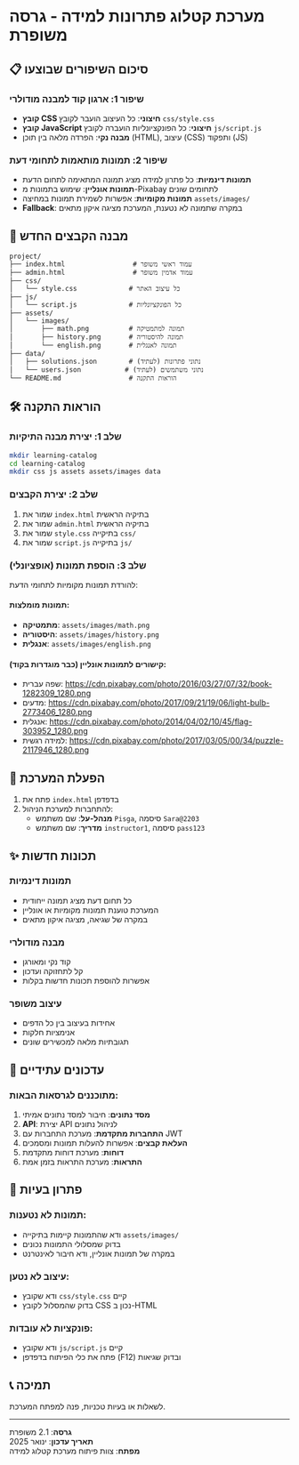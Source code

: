 # מערכת קטלוג פתרונות למידה - גרסה משופרת

## 📋 סיכום השיפורים שבוצעו

### שיפור 1: ארגון קוד למבנה מודולרי
- **קובץ CSS חיצוני**: כל העיצוב הועבר לקובץ `css/style.css`
- **קובץ JavaScript חיצוני**: כל הפונקציונליות הועברה לקובץ `js/script.js`
- **מבנה נקי**: הפרדה מלאה בין תוכן (HTML), עיצוב (CSS) ותפקוד (JS)

### שיפור 2: תמונות מותאמות לתחומי דעת
- **תמונות דינמיות**: כל פתרון למידה מציג תמונה המתאימה לתחום הדעת
- **תמונות אונליין**: שימוש בתמונות מ-Pixabay לתחומים שונים
- **תמונות מקומיות**: אפשרות לשמירת תמונות במחיצה `assets/images/`
- **Fallback**: במקרה שתמונה לא נטענת, המערכת מציגה איקון מתאים

## 📁 מבנה הקבצים החדש

```
project/
├── index.html                 # עמוד ראשי משופר
├── admin.html                 # עמוד אדמין משופר
├── css/
│   └── style.css             # כל עיצוב האתר
├── js/
│   └── script.js             # כל הפונקציונליות
├── assets/
│   └── images/
│       ├── math.png          # תמונה למתמטיקה
│       ├── history.png       # תמונה להיסטוריה
│       └── english.png       # תמונה לאנגלית
├── data/
│   ├── solutions.json        # נתוני פתרונות (לעתיד)
│   └── users.json           # נתוני משתמשים (לעתיד)
└── README.md                 # הוראות התקנה
```

## 🛠️ הוראות התקנה

### שלב 1: יצירת מבנה התיקיות
```bash
mkdir learning-catalog
cd learning-catalog
mkdir css js assets assets/images data
```

### שלב 2: יצירת הקבצים
1. שמור את `index.html` בתיקיה הראשית
2. שמור את `admin.html` בתיקיה הראשית
3. שמור את `style.css` בתיקייה `css/`
4. שמור את `script.js` בתיקייה `js/`

### שלב 3: הוספת תמונות (אופציונלי)
להורדת תמונות מקומיות לתחומי הדעת:

#### תמונות מומלצות:
- **מתמטיקה**: `assets/images/math.png`
- **היסטוריה**: `assets/images/history.png`
- **אנגלית**: `assets/images/english.png`

#### קישורים לתמונות אונליין (כבר מוגדרות בקוד):
- שפה עברית: https://cdn.pixabay.com/photo/2016/03/27/07/32/book-1282309_1280.png
- מדעים: https://cdn.pixabay.com/photo/2017/09/21/19/06/light-bulb-2773406_1280.png
- אנגלית: https://cdn.pixabay.com/photo/2014/04/02/10/45/flag-303952_1280.png
- למידה רגשית: https://cdn.pixabay.com/photo/2017/03/05/00/34/puzzle-2117946_1280.png

## 🚀 הפעלת המערכת

1. פתח את `index.html` בדפדפן
2. להתחברות למערכת הניהול:
   - **מנהל-על**: שם משתמש `Pisga`, סיסמה `Sara@2203`
   - **מדריך**: שם משתמש `instructor1`, סיסמה `pass123`

## ✨ תכונות חדשות

### תמונות דינמיות
- כל תחום דעת מציג תמונה ייחודית
- המערכת טוענת תמונות מקומיות או אונליין
- במקרה של שגיאה, מציגה איקון מתאים

### מבנה מודולרי
- קוד נקי ומאורגן
- קל לתחזוקה ועדכון
- אפשרות להוספת תכונות חדשות בקלות

### עיצוב משופר
- אחידות בעיצוב בין כל הדפים
- אנימציות חלקות
- תגובתיות מלאה למכשירים שונים

## 🔄 עדכונים עתידיים

### מתוכננים לגרסאות הבאות:
1. **מסד נתונים**: חיבור למסד נתונים אמיתי
2. **API**: יצירת API לניהול נתונים
3. **התחברות מתקדמת**: מערכת התחברות עם JWT
4. **העלאת קבצים**: אפשרות להעלות תמונות ומסמכים
5. **דוחות**: מערכת דוחות מתקדמת
6. **התראות**: מערכת התראות בזמן אמת

## 🐛 פתרון בעיות

### תמונות לא נטענות:
- ודא שהתמונות קיימות בתיקייה `assets/images/`
- בדוק שמסלולי התמונות נכונים
- במקרה של תמונות אונליין, ודא חיבור לאינטרנט

### עיצוב לא נטען:
- ודא שקובץ `css/style.css` קיים
- בדוק שהמסלול לקובץ CSS נכון ב-HTML

### פונקציות לא עובדות:
- ודא שקובץ `js/script.js` קיים
- פתח את כלי הפיתוח בדפדפן (F12) ובדוק שגיאות

## 📞 תמיכה

לשאלות או בעיות טכניות, פנה למפתח המערכת.

---
**גרסה**: 2.1 משופרת  
**תאריך עדכון**: ינואר 2025  
**מפתח**: צוות פיתוח מערכת קטלוג למידה
